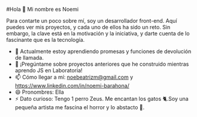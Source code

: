 #Hola 👋 Mi nombre es Noemi

Para contarte un poco sobre mí, soy un desarrollador front-end. Aquí puedes ver mis proyectos, y cada uno de ellos ha sido un reto. Sin embargo, la clave está en la motivación y la iniciativa, y darte cuenta de lo fascinante que es la tecnología.

* 🌱 Actualmente estoy aprendiendo promesas y funciones de devolución de llamada.
* 💬 ¡Pregúntame sobre proyectos anteriores que he construido mientras aprendo JS en Laboratoria!
* 📫 Cómo llegar a mí: noebeatrizm@gmail.com y https://www.linkedin.com/in/noemi-barahona/
* 😄 Pronombres: Ella
* ⚡ Dato curioso:  Tengo 1 perro Zeus. Me encantan los gatos 🐈.Soy una pequeña artista me fascina el horror y lo abstacto 👻.
